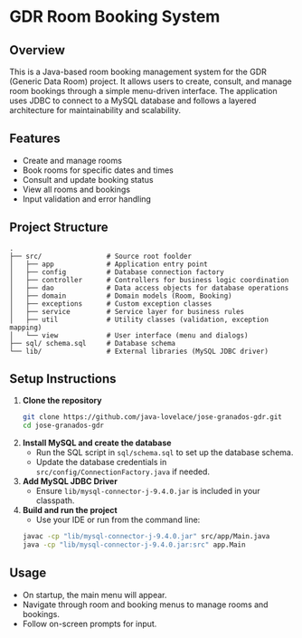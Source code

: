 # GDR Room Booking System

## Overview
This is a Java-based room booking management system for the GDR (Generic Data Room) project. It allows users to create, consult, and manage room bookings through a simple menu-driven interface. The application uses JDBC to connect to a MySQL database and follows a layered architecture for maintainability and scalability.

## Features
- Create and manage rooms
- Book rooms for specific dates and times
- Consult and update booking status
- View all rooms and bookings
- Input validation and error handling

## Project Structure
```
.
├── src/                # Source root foolder
│   ├── app             # Application entry point
│   ├── config          # Database connection factory
│   ├── controller      # Controllers for business logic coordination
│   ├── dao             # Data access objects for database operations
│   ├── domain          # Domain models (Room, Booking)
│   ├── exceptions      # Custom exception classes
│   ├── service         # Service layer for business rules
│   ├── util            # Utility classes (validation, exception mapping)
│   └── view            # User interface (menu and dialogs)
├── sql/ schema.sql     # Database schema
└── lib/                # External libraries (MySQL JDBC driver)
```

## Setup Instructions
1. **Clone the repository**
   ```bash
   git clone https://github.com/java-lovelace/jose-granados-gdr.git
   cd jose-granados-gdr
   ```
2. **Install MySQL and create the database**
   - Run the SQL script in `sql/schema.sql` to set up the database schema.
   - Update the database credentials in `src/config/ConnectionFactory.java` if needed.
3. **Add MySQL JDBC Driver**
   - Ensure `lib/mysql-connector-j-9.4.0.jar` is included in your classpath.
4. **Build and run the project**
   - Use your IDE or run from the command line:
   ```bash
   javac -cp "lib/mysql-connector-j-9.4.0.jar" src/app/Main.java
   java -cp "lib/mysql-connector-j-9.4.0.jar:src" app.Main
   ```

## Usage
- On startup, the main menu will appear.
- Navigate through room and booking menus to manage rooms and bookings.
- Follow on-screen prompts for input.